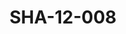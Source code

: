---
pid: SHA-12-008
title: SHA-12-008
language: ar
original_label: 
rights: شرحبيل احمد
location_of_original: شرحبيل احمد
photographer_or_studio: 
scanned_from: photograph 8.7 by 12.6
_date: '1984'
location: ليبيا
description: شرحبيل احمد وجيلان الواثق
additional_notes: 
permission_display: 'yes'
on_server: 'no'
on_website: 'no'
permalink: /photopages/ar/SHA-12-008.html
layout: photo-page
---